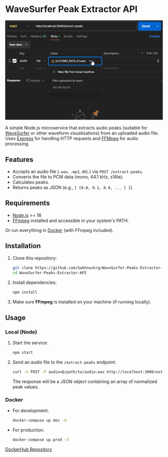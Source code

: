 # WaveSurfer Peak Extractor API
![Licecap](licecap.gif)

A simple Node.js microservice that extracts audio peaks (suitable for [WaveSurfer](https://wavesurfer.xyz/) or other waveform visualizations) from an uploaded audio file. Uses [Express](https://github.com/expressjs/express) for handling HTTP requests and [FFMpeg](https://github.com/FFmpeg/FFmpeg) for audio processing.

## Features

- Accepts an audio file (`.wav`, `.mp3`, etc.) via `POST /extract-peaks`.
- Converts the file to PCM data (mono, 44.1 kHz, s16le).
- Calculates peaks.
- Returns peaks as JSON (e.g., `[ [0.0, 0.1, 0.9, ... ] ]`).

## Requirements

- [Node.js](https://nodejs.org/) >= 18
- [FFmpeg](https://www.ffmpeg.org/download.html) installed and accessible in your system's PATH.

Or run everything in [Docker](https://www.docker.com/) (with FFmpeg included).

## Installation

1. Clone this repository:
   ```bash
   git clone https://github.com/Sakhnovkrg/WaveSurfer-Peaks-Extractor-API.git
   cd WaveSurfer-Peaks-Extractor-API
   ```

2. Install dependencies:
   ```bash
   npm install
   ```

3. Make sure **FFmpeg** is installed on your machine (if running locally).

## Usage

### Local (Node)

1. Start the service:
   ```bash
   npm start
   ```

2. Send an audio file to the `/extract-peaks` endpoint:
   ```bash
   curl -X POST -F audio=@/path/to/audio.wav http://localhost:3000/extract-peaks
   ```
   The response will be a JSON object containing an array of normalized peak values.

### Docker

- For development:
   ```bash
   docker-compose up dev -d
   ```
- For production:
   ```bash
   docker-compose up prod -d
   ```
[DockerHub Repository](https://hub.docker.com/r/sakhnovkrg/wavesurfer-peaks-extractor-api-prod)
